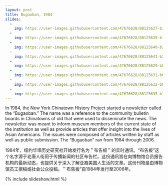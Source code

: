 ```yaml
---
layout: post
title: Bugaoban, 1984
slides:
  -
    img: https://user-images.githubusercontent.com/47676628/88125637-b1b5b100-cb9d-11ea-8a31-14e41b65da3e.jpg
  -
    img: https://user-images.githubusercontent.com/47676628/88125639-b1b5b100-cb9d-11ea-9280-9c9d03be526c.jpg
  -
    img: https://user-images.githubusercontent.com/47676628/88125640-b24e4780-cb9d-11ea-92b6-66ed424a4ac5.jpg
  -
    img: https://user-images.githubusercontent.com/47676628/88125641-b24e4780-cb9d-11ea-9f49-78c08004e34f.jpg
  -
    img: https://user-images.githubusercontent.com/47676628/88125629-b0848400-cb9d-11ea-9865-9c76d88fd78f.jpg
  -
    img: https://user-images.githubusercontent.com/47676628/88125631-b0848400-cb9d-11ea-91a9-6d61bdd16e78.jpg
  -
    img: https://user-images.githubusercontent.com/47676628/88125632-b0848400-cb9d-11ea-92c2-dbafd756b494.jpg
  -
    img: https://user-images.githubusercontent.com/47676628/88125635-b11d1a80-cb9d-11ea-943d-3b063f1c01a1.jpg
---
```


In 1984, the New York Chinatown History Project started a newsletter called the “Bugaoban.”  The name was a reference to the community bulletin boards in Chinatowns of old that were used to disseminate the news.  The newsletter was meant to inform museum members of the current state of the institution as well as provide articles that offer insight into the lives of Asian Americans.  The issues were composed of articles written by staff as well as public submission.  The “Bugaoban” ran from 1984 through 2006.  

1984年，纽约华埠历史研究社开始发行名为＂布告板＂的实时通讯。“布告板”这个名字源于老唐人街用于传播新闻的社区布告栏。这份通讯旨在向博物馆会员报告机构的最新动态，也提供关于深入了解亚裔美国人生活的文章。这份刊物是由博物馆员工撰稿或社会公众投稿。＂布告板”自1984年发行至2006年。

{% include slideshow.html %}
